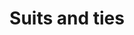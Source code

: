 ---
address: Koningsspil 6 b
title: Suits and ties
city: Hardenberg
zip: 7773 NK
country: Netherlands
lat: 52.574596
lng: 6.590245
phone: 0523 234041
email: info@suitsandties.nl
url: 
---